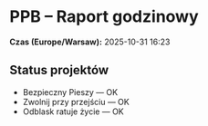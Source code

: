 # PPB – Raport godzinowy
**Czas (Europe/Warsaw):** 2025-10-31 16:23

## Status projektów
- Bezpieczny Pieszy — OK
- Zwolnij przy przejściu — OK
- Odblask ratuje życie — OK

